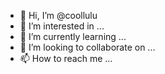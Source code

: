 - 👋 Hi, I’m @coollulu
- 👀 I’m interested in ...
- 🌱 I’m currently learning ...
- 💞️ I’m looking to collaborate on ...
- 📫 How to reach me ...

<!---
coollulu/coollulu is a ✨ special ✨ repository because its `README.md` (this file) appears on your GitHub profile.
You can click the Preview link to take a look at your changes.
--->
